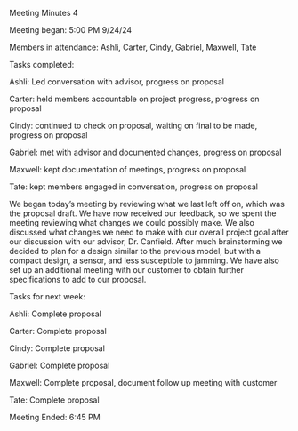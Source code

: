 Meeting Minutes 4 

Meeting began: 5:00 PM 9/24/24 

Members in attendance: Ashli, Carter, Cindy, Gabriel, Maxwell, Tate 

Tasks completed: 

Ashli: Led conversation with advisor, progress on proposal 

Carter: held members accountable on project progress, progress on proposal 

Cindy: continued to check on proposal, waiting on final to be made, progress on proposal 

Gabriel: met with advisor and documented changes, progress on proposal 

Maxwell: kept documentation of meetings, progress on proposal 

Tate: kept members engaged in conversation, progress on proposal 

We began today’s meeting by reviewing what we last left off on, which was the proposal draft. We have now received our feedback, so we spent the meeting reviewing what changes we could possibly make. We also discussed what changes we need to make with our overall project goal after our discussion with our advisor, Dr. Canfield. After much brainstorming we decided to plan for a design similar to the previous model, but with a compact design, a sensor, and less susceptible to jamming. We have also set up an additional meeting with our customer to obtain further specifications to add to our proposal. 

Tasks for next week: 

Ashli: Complete proposal 

Carter: Complete proposal 

Cindy: Complete proposal 

Gabriel: Complete proposal 

Maxwell: Complete proposal, document follow up meeting with customer 

Tate: Complete proposal 

Meeting Ended: 6:45 PM 
 
